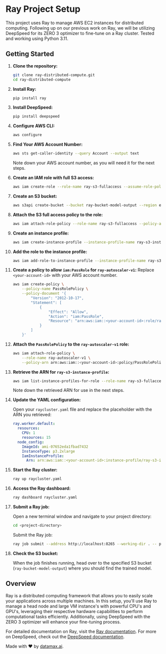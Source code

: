 # Ray Project Setup

This project uses Ray to manage AWS EC2 instances for distributed computing. Following up on our previous work on Ray, we will be utilizing DeepSpeed for its ZERO 3 optimizer to fine-tune on a Ray cluster. Tested and working using Python 3.11.

## Getting Started

1. **Clone the repository:**
   
   ```bash
   git clone ray-distributed-compute.git
   cd ray-distributed-compute
   ```

2. **Install Ray:**
   
   ```bash
   pip install ray
   ```

3. **Install DeepSpeed:**
   
   ```bash
   pip install deepspeed
   ```

4. **Configure AWS CLI:**
   
   ```bash
   aws configure
   ```

5. **Find Your AWS Account Number:**
   
   ```bash
   aws sts get-caller-identity --query Account --output text
   ```
   
   Note down your AWS account number, as you will need it for the next steps.

6. **Create an IAM role with full S3 access:**
   
   ```bash
   aws iam create-role --role-name ray-s3-fullaccess --assume-role-policy-document file://trust-policy.json
   ```

7. **Create an S3 bucket:**
   
   ```bash
   aws s3api create-bucket --bucket ray-bucket-model-output --region eu-central-1 --create-bucket-configuration LocationConstraint=eu-central-1
   ```

8. **Attach the S3 full access policy to the role:**
   
   ```bash
   aws iam attach-role-policy --role-name ray-s3-fullaccess --policy-arn arn:aws:iam::aws:policy/AmazonS3FullAccess
   ```

9. **Create an instance profile:**
   
   ```bash
   aws iam create-instance-profile --instance-profile-name ray-s3-instance-profile
   ```

10. **Add the role to the instance profile:**
   
    ```bash
    aws iam add-role-to-instance-profile --instance-profile-name ray-s3-instance-profile --role-name ray-s3-fullaccess
    ```

11. **Create a policy to allow `iam:PassRole` for `ray-autoscaler-v1`:**
    Replace `<your-account-id>` with your AWS account number.

    ```bash
    aws iam create-policy \
        --policy-name PassRolePolicy \
        --policy-document '{
            "Version": "2012-10-17",
            "Statement": [
                {
                    "Effect": "Allow",
                    "Action": "iam:PassRole",
                    "Resource": "arn:aws:iam::<your-account-id>:role/ray-s3-fullaccess"
                }
            ]
        }'
    ```

12. **Attach the `PassRolePolicy` to the `ray-autoscaler-v1` role:**
    
    ```bash
    aws iam attach-role-policy \
        --role-name ray-autoscaler-v1 \
        --policy-arn arn:aws:iam::<your-account-id>:policy/PassRolePolicy
    ```

13. **Retrieve the ARN for `ray-s3-instance-profile`:**
    
    ```bash
    aws iam list-instance-profiles-for-role --role-name ray-s3-fullaccess --query 'InstanceProfiles[0].Arn' --output text
    ```
    
    Note down the retrieved ARN for use in the next steps.

14. **Update the YAML configuration:**

    Open your `raycluster.yaml` file and replace the placeholder with the ARN you retrieved:

    ```yaml
    ray.worker.default:
      resources:
        CPU: 1
        resources: 15
      node_config:
        ImageId: ami-07652eda1fbad7432
        InstanceType: p3.2xlarge
        IamInstanceProfile:
          Arn: arn:aws:iam::<your-account-id>:instance-profile/ray-s3-instance-profile
    ```

15. **Start the Ray cluster:**
    
    ```bash
    ray up raycluster.yaml
    ```

16. **Access the Ray dashboard:**
    
    ```bash
    ray dashboard raycluster.yaml
    ```

17. **Submit a Ray job:**

    Open a new terminal window and navigate to your project directory:

    ```bash
    cd <project-directory>
    ```

    Submit the Ray job:

    ```bash
    ray job submit --address http://localhost:8265 --working-dir . -- python3 main.py
    ```

18. **Check the S3 bucket:**

    When the job finishes running, head over to the specified S3 bucket (`ray-bucket-model-output`) where you should find the trained model.

## Overview

Ray is a distributed computing framework that allows you to easily scale your applications across multiple machines. In this setup, you'll use Ray to manage a head node and large VM instance's with powerful CPU's and GPU's, leveraging their respective hardware capabilities to perform computational tasks efficiently. Additionally, using DeepSpeed with the ZERO 3 optimizer will enhance your fine-tuning process.

For detailed documentation on Ray, visit the [Ray documentation](https://docs.ray.io/). For more on DeepSpeed, check out the [DeepSpeed documentation](https://www.deepspeed.ai/docs/).


Made with ❤️ by [datamax.ai](https://www.datamax.ai/).
